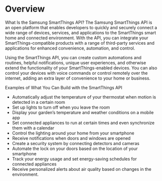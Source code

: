 # Overview

What Is the Samsung SmartThings API?
The Samsung SmartThings API is an open platform that enables developers to quickly and securely connect a wide range of devices, services, and applications to the SmartThings smart home and connected environment. With the API, you can integrate your SmartThings-compatible products with a range of third-party services and applications for enhanced convenience, automation, and control.

Using the SmartThings API, you can create custom automations and routines, helpful notifications, unique user experiences, and otherwise extend the functionality of your SmartThings-enabled devices. You can also control your devices with voice commands or control remotely over the internet, adding an extra layer of convenience to your home or business.

Examples of What You Can Build with the SmartThings API

- Automatically adjust the temperature of your thermostat when motion is detected in a certain room
- Set up lights to turn off when you leave the room
- Display your garden’s temperature and weather conditions on a mobile app
- Set connected appliances to run at certain times and even synchronize them with a calendar
- Control the lighting around your home from your smartphone
- Receive notifications when doors and windows are opened
- Create a security system by connecting detectors and cameras
- Automate the lock on your doors based on the location of your smartphone
- Track your energy usage and set energy-saving schedules for connected appliances
- Receive personalized alerts about air quality based on changes in the environment.

